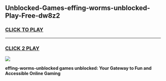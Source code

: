 
## Unblocked-Games-effing-worms-unblocked-Play-Free-dw8z2
<h3>
<a href="https://premium76.site?title=effing-worms-unblocked&ref=12A">CLICK TO PLAY</a></h3>
<hr>

<h3>
<a href="https://premium76.site?title=effing-worms-unblocked&ref=12A">CLICK 2 PLAY</a>
  
</h3>

<a href="https://premium76.site?title=effing-worms-unblocked&ref=12A"><img src="https://clearcache.store/games.png"></a>


**effing-worms-unblocked games unblocked: Your Gateway to Fun and Accessible Online Gaming**
